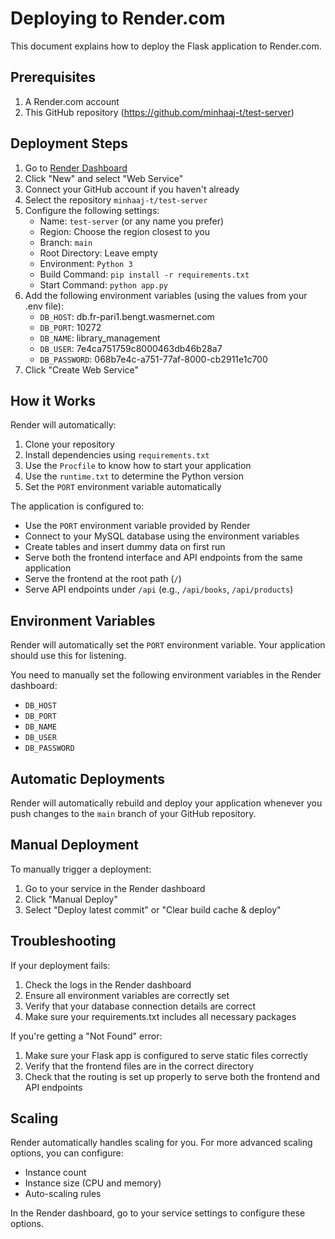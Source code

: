 # Deploying to Render.com

This document explains how to deploy the Flask application to Render.com.

## Prerequisites

1. A Render.com account
2. This GitHub repository (https://github.com/minhaaj-t/test-server)

## Deployment Steps

1. Go to [Render Dashboard](https://dashboard.render.com/)
2. Click "New" and select "Web Service"
3. Connect your GitHub account if you haven't already
4. Select the repository `minhaaj-t/test-server`
5. Configure the following settings:
   - Name: `test-server` (or any name you prefer)
   - Region: Choose the region closest to you
   - Branch: `main`
   - Root Directory: Leave empty
   - Environment: `Python 3`
   - Build Command: `pip install -r requirements.txt`
   - Start Command: `python app.py`
6. Add the following environment variables (using the values from your .env file):
   - `DB_HOST`: db.fr-pari1.bengt.wasmernet.com
   - `DB_PORT`: 10272
   - `DB_NAME`: library_management
   - `DB_USER`: 7e4ca751759c8000463db46b28a7
   - `DB_PASSWORD`: 068b7e4c-a751-77af-8000-cb2911e1c700
7. Click "Create Web Service"

## How it Works

Render will automatically:
1. Clone your repository
2. Install dependencies using `requirements.txt`
3. Use the `Procfile` to know how to start your application
4. Use the `runtime.txt` to determine the Python version
5. Set the `PORT` environment variable automatically

The application is configured to:
- Use the `PORT` environment variable provided by Render
- Connect to your MySQL database using the environment variables
- Create tables and insert dummy data on first run
- Serve both the frontend interface and API endpoints from the same application
- Serve the frontend at the root path (`/`)
- Serve API endpoints under `/api` (e.g., `/api/books`, `/api/products`)

## Environment Variables

Render will automatically set the `PORT` environment variable. Your application should use this for listening.

You need to manually set the following environment variables in the Render dashboard:
- `DB_HOST`
- `DB_PORT`
- `DB_NAME`
- `DB_USER`
- `DB_PASSWORD`

## Automatic Deployments

Render will automatically rebuild and deploy your application whenever you push changes to the `main` branch of your GitHub repository.

## Manual Deployment

To manually trigger a deployment:
1. Go to your service in the Render dashboard
2. Click "Manual Deploy"
3. Select "Deploy latest commit" or "Clear build cache & deploy"

## Troubleshooting

If your deployment fails:
1. Check the logs in the Render dashboard
2. Ensure all environment variables are correctly set
3. Verify that your database connection details are correct
4. Make sure your requirements.txt includes all necessary packages

If you're getting a "Not Found" error:
1. Make sure your Flask app is configured to serve static files correctly
2. Verify that the frontend files are in the correct directory
3. Check that the routing is set up properly to serve both the frontend and API endpoints

## Scaling

Render automatically handles scaling for you. For more advanced scaling options, you can configure:
- Instance count
- Instance size (CPU and memory)
- Auto-scaling rules

In the Render dashboard, go to your service settings to configure these options.